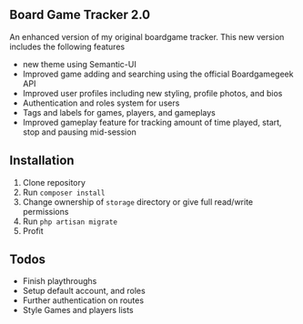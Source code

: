 ## Board Game Tracker 2.0


An enhanced version of my original boardgame tracker. This new version includes the following features

* new theme using Semantic-UI
* Improved game adding and searching using the official Boardgamegeek API
* Improved user profiles including new styling, profile photos, and bios
* Authentication and roles system for users
* Tags and labels for games, players, and gameplays
* Improved gameplay feature for tracking amount of time played, start, stop and pausing mid-session

## Installation

1. Clone repository
2. Run `composer install`
3. Change ownership of `storage` directory or give full read/write permissions
4. Run `php artisan migrate`
5. Profit

## Todos

* Finish playthroughs
* Setup default account, and roles
* Further authentication on routes
* Style Games and players lists


